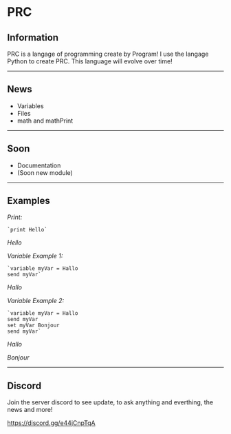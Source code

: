 # PRC

## Information

PRC is a langage of programming create by Program!
I use the langage Python to create PRC.
This language will evolve over time!



-------------------------------------------------



## News

* Variables
* Files
* math and mathPrint


-------------------------------------------------



## Soon
* Documentation
* (Soon new module)



-------------------------------------------------



## Examples

_Print:_

    `print Hello`

*Hello*



_Variable Example 1:_

    `variable myVar = Hallo
    send myVar`

*Hallo*


_Variable Example 2:_

    `variable myVar = Hallo
    send myVar
    set myVar Bonjour
    send myVar`

*Hallo*

*Bonjour*



-------------------------------------------------



## Discord

Join the server discord to see update, to ask anything and everthing, the news and more!

https://discord.gg/e44jCnpTqA